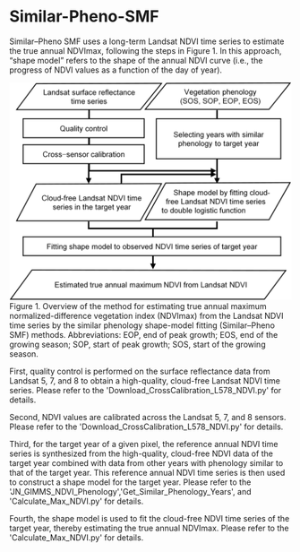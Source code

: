 # Similar-Pheno-SMF
Similar–Pheno SMF uses a long-term Landsat NDVI time series to estimate the true annual NDVImax, following the steps in Figure 1. In this approach, “shape model” refers to the shape of the annual NDVI curve (i.e., the progress of NDVI values as a function of the day of year). 

![Overview](Overview.png)
Figure 1. Overview of the method for estimating true annual maximum normalized-difference vegetation index (NDVImax) from the Landsat NDVI time series by the similar phenology shape-model fitting (Similar–Pheno SMF) methods. Abbreviations: EOP, end of peak growth; EOS, end of the growing season; SOP, start of peak growth; SOS, start of the growing season.

First, quality control is performed on the surface reflectance data from Landsat 5, 7, and 8 to obtain a high-quality, cloud-free Landsat NDVI time series. 
Please refer to the 'Download_CrossCalibration_L578_NDVI.py' for details.

Second, NDVI values are calibrated across the Landsat 5, 7, and 8 sensors. 
Please refer to the 'Download_CrossCalibration_L578_NDVI.py' for details.

Third, for the target year of a given pixel, the reference annual NDVI time series is synthesized from the high-quality, cloud-free NDVI data of the target year combined with data from other years with phenology similar to that of the target year. This reference annual NDVI time series is then used to construct a shape model for the target year. 
Please refer to the 'JN_GIMMS_NDVI_Phenology','Get_Similar_Phenology_Years', and 'Calculate_Max_NDVI.py' for details.

Fourth, the shape model is used to fit the cloud-free NDVI time series of the target year, thereby estimating the true annual NDVImax.
Please refer to the 'Calculate_Max_NDVI.py' for details.
